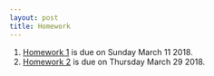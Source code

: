 ```yaml
---
layout: post
title: Homework
---
```


1. [Homework 1](https://michael-franke.github.io/CompPrag-2018/docs/01_homework.html) is due on Sunday March 11 2018.
2. [Homework 2](https://michael-franke.github.io/CompPrag-2018/docs/02_homework.html) is due on Thursday March 29 2018.

